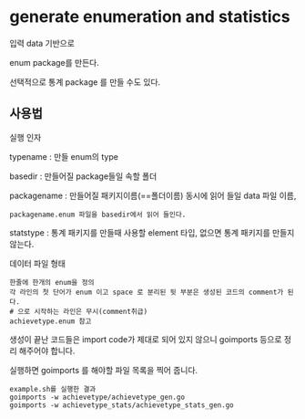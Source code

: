 # generate enumeration and statistics 

입력 data 기반으로 

enum package를 만든다. 

선택적으로 통계 package 를 만들 수도 있다. 

## 사용법 

실행 인자 

typename : 만들 enum의 type 

basedir : 만들어질 package들일 속할 폴더 

packagename : 만들어질 패키지이름(==폴더이름) 동시에 읽어 들일 data 파일 이름, 
    
    packagename.enum 파일을 basedir에서 읽어 들인다. 

statstype : 통계 패키지를 만들때 사용할 element 타입, 없으면 통계 패키지를 만들지 않는다. 

데이터 파일 형태 

    한줄에 한개의 enum을 정의 
    각 라인의 첫 단어가 enum 이고 space 로 분리된 뒷 부분은 생성된 코드의 comment가 된다. 
    # 으로 시작하는 라인은 무시(comment취급)
    achievetype.enum 참고 

생성이 끝난 코드들은 import code가 제대로 되어 있지 않으니 
goimports 등으로 정리 해주어야 합니다. 

실행하면 goimports 를 해야할 파일 목록을 찍어 줍니다. 

    example.sh를 실행한 결과 
    goimports -w achievetype/achievetype_gen.go
    goimports -w achievetype_stats/achievetype_stats_gen.go
